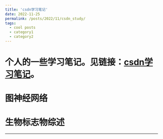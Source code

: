 ```yaml
---
title: 'csdn学习笔记'
date: 2022-11-25
permalink: /posts/2022/11/csdn_study/
tags:
  - cool posts
  - category1
  - category2
---
```


个人的一些学习笔记。见链接：[csdn学习笔记](https://blog.csdn.net/ppgodcsy?type=blog)。
======

图神经网络
======

生物标志物综述
======


------
